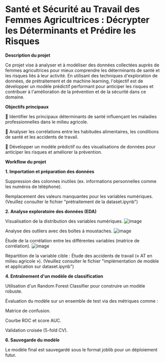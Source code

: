 # Santé et Sécurité au Travail des Femmes Agricultrices : Décrypter les Déterminants et Prédire les Risques 
**Description du projet**

Ce projet vise à analyser et à modéliser des données collectées auprès de femmes agricultrices pour mieux comprendre les déterminants de santé et les risques liés à leur activité. En utilisant des techniques d'exploration de données, de prétraitement et de machine learning, l'objectif est de développer un modèle prédictif performant pour anticiper les risques et contribuer à l'amélioration de la prévention et de la sécurité dans ce domaine.

**Objectifs principaux**

🎯 Identifier les principaux déterminants de santé influençant les maladies professionnelles dans le milieu agricole.

🔹 Analyser les corrélations entre les habitudes alimentaires, les conditions de santé et les accidents de travail.

🔧 Développer un modèle prédictif ou des visualisations de données pour anticiper les risques et améliorer la prévention.

**Workflow du projet**

**1. Importation et préparation des données**

Suppression des colonnes inutiles (ex. informations personnelles comme les numéros de téléphone).

Remplacement des valeurs manquantes pour les variables numériques. (Veuillez consulter le fichier "prétraitement de la dataset.ipynb")

**2. Analyse exploratoire des données (EDA)**

Visualisation de la distribution des variables numériques.
![image](https://github.com/user-attachments/assets/6e9c3223-4cfd-4aea-8bdb-21ac502e14c1)

Analyse des outliers avec des boîtes à moustaches.
![image](https://github.com/user-attachments/assets/a514ec84-b1ee-4ac0-8012-4a4ff481550b)

Étude de la corrélation entre les différentes variables (matrice de corrélation).
![image](https://github.com/user-attachments/assets/1bb3ff5a-c304-46b1-a8cf-cd721398afb3)


Répartition de la variable cible : Étude des accidents de travail (« AT en milieu agricole »).
(Veuillez consulter le fichier "implémentation de modèle et application sur dataset.ipynb")

**4. Entraînement d'un modèle de classification**

Utilisation d'un Random Forest Classifier pour construire un modèle robuste.

Évaluation du modèle sur un ensemble de test via des métriques comme :

Matrice de confusion.

Courbe ROC et score AUC.

Validation croisée (5-fold CV).

**6. Sauvegarde du modèle**

Le modèle final est sauvegardé sous le format joblib pour un déploiement futur.
